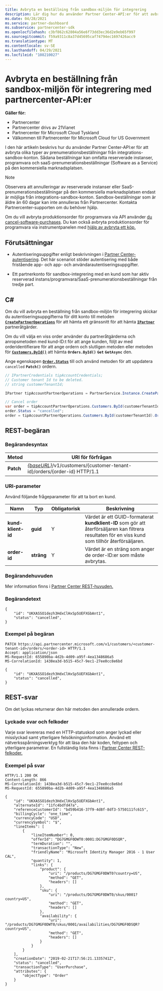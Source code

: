 ```yaml
---
title: Avbryta en beställning från sandbox-miljön för integrering
description: Lär dig hur du använder Partner Center-API:er för att avbryta olika typer av prenumerationsbeställningar från integrations-sandbox-konton.
ms.date: 04/28/2021
ms.service: partner-dashboard
ms.subservice: partnercenter-sdk
ms.openlocfilehash: c3bf862c62804a56e6f73dd3ec36d2e9eb65f997
ms.sourcegitcommit: f59a9311c8a37d45695caf74794ec1697426acc9
ms.translationtype: MT
ms.contentlocale: sv-SE
ms.lasthandoff: 04/29/2021
ms.locfileid: "108210027"
---
```

# <a name="cancel-an-order-from-the-integration-sandbox-using-partner-center-apis"></a>Avbryta en beställning från sandbox-miljön för integrering med partnercenter-API:er

**Gäller för:**

- Partnercenter
- Partnercenter drivs av 21Vianet
- Partnercenter för Microsoft Cloud Tyskland
- Välkommen till Partnercenter för Microsoft Cloud for US Government

I den här artikeln beskrivs hur du använder Partner Center-API:er för att avbryta olika typer av prenumerationsbeställningar från integrations-sandbox-konton. Sådana beställningar kan omfatta reserverade instanser, programvara och saaS-prenumerationsbeställningar (Software as a Service) på den kommersiella marknadsplatsen.

>[!NOTE] 
>Observera att annulleringar av reserverade instanser eller SaaS-prenumerationsbeställningar på den kommersiella marknadsplatsen endast är möjliga från integrations-sandbox-konton. Sandbox-beställningar som är äldre än 60 dagar kan inte annulleras från Partnercenter. Kontakta Partnercenter-supporten om du behöver hjälp. 

Om du vill avbryta produktionsorder för programvara via API använder [du cancel-software-purchases](cancel-software-purchases.md).
Du kan också avbryta produktionsorder för programvara via instrumentpanelen med [hjälp av avbryta ett köp.](/partner-center/csp-software-subscriptions)

## <a name="prerequisites"></a>Förutsättningar

- Autentiseringsuppgifter enligt beskrivningen i [Partner Center-autentisering](partner-center-authentication.md). Det här scenariot stöder autentisering med både fristående app- och app- och användarautentiseringsuppgifter.

- Ett partnerkonto för sandbox-integrering med en kund som har aktiv reserverad instans/programvara/SaaS-prenumerationsbeställningar från tredje part.

## <a name="c"></a>C\#

Om du vill avbryta en beställning från sandbox-miljön för integrering skickar du autentiseringsuppgifterna för ditt konto till metoden [**`CreatePartnerOperations`**](/dotnet/api/microsoft.store.partnercenter.partnerservice.instance) för att hämta ett gränssnitt för att hämta [**`IPartner`**](/dotnet/api/microsoft.store.partnercenter.ipartner) partneråtgärder.

Om du [](order-resources.md#order)vill välja en viss order använder du partneråtgärderna och anropsmetoden med kund-ID:t för att ange kunden, följt av med orderidentifierare för att ange ordern och slutligen metoden eller metoden för [**`Customers.ById()`**](/dotnet/api/microsoft.store.partnercenter.customers.icustomercollection.byid) att hämta **`Orders.ById()`** **`Get`** **`GetAsync`** den.

Ange egenskapen [**`Order.Status`**](order-resources.md#order) till och använd metoden för att uppdatera `cancelled` **`Patch()`** ordern.

``` csharp
// IPartnerCredentials tipAccountCredentials;
// Customer tenant Id to be deleted.
// string customerTenantId;

IPartner tipAccountPartnerOperations = PartnerService.Instance.CreatePartnerOperations(tipAccountCredentials);

// Cancel order
var order = tipAccountPartnerOperations.Customers.ById(customerTenantId).Orders.ById(orderId).Get();
order.Status = "cancelled";
order = tipAccountPartnerOperations.Customers.ById(customerTenantId).Orders.ById(orderId).Patch(order);

```

## <a name="rest-request"></a>REST-begäran

### <a name="request-syntax"></a>Begärandesyntax

| Metod     | URI för förfrågan                                                                            |
|------------|----------------------------------------------------------------------------------------|
| **Patch** | [*{baseURL}*](partner-center-rest-urls.md)/v1/customers/{customer-tenant-id}/orders/{order-id} HTTP/1.1 |

### <a name="uri-parameter"></a>URI-parameter

Använd följande frågeparameter för att ta bort en kund.

| Namn                   | Typ     | Obligatorisk | Beskrivning                                                                                                                                            |
|------------------------|----------|----------|--------------------------------------------------------------------------------------------------------------------------------------------------------|
| **kund-klient-id** | **guid** | Y        | Värdet är ett GUID-formaterat **kundklient-ID** som gör att återförsäljaren kan filtrera resultaten för en viss kund som tillhör återförsäljaren. |
| **order-id** | **sträng** | Y        | Värdet är en sträng som anger de order-ID:er som måste avbrytas. |

### <a name="request-headers"></a>Begärandehuvuden

Mer information finns i [Partner Center REST-huvuden.](headers.md)

### <a name="request-body"></a>Begärandetext

```http
{
    "id": "UKXASSO1dezh3HdxClHxSp5UEFXGbAnt1",
    "status": "cancelled",
}
```

### <a name="request-example"></a>Exempel på begäran

```http
PATCH https://api.partnercenter.microsoft.com/v1/customers/<customer-tenant-id>/orders/<order-id> HTTP/1.1
Accept: application/json
MS-RequestId: 655890ba-4d2b-4d09-a95f-4ea1348686a5
MS-CorrelationId: 1438ea3d-b515-45c7-9ec1-27ee0cc8e6bd

{
    "id": "UKXASSO1dezh3HdxClHxSp5UEFXGbAnt1",
    "status": "cancelled",
}
```

## <a name="rest-response"></a>REST-svar

Om det lyckas returnerar den här metoden den annullerade ordern.

### <a name="response-success-and-error-codes"></a>Lyckade svar och felkoder

Varje svar levereras med en HTTP-statuskod som anger lyckad eller misslyckad samt ytterligare felsökningsinformation. Använd ett nätverksspårningsverktyg för att läsa den här koden, feltypen och ytterligare parametrar. En fullständig lista finns i [Partner Center REST-felkoder.](error-codes.md)

### <a name="response-example"></a>Exempel på svar

```http
HTTP/1.1 200 OK
Content-Length: 866
MS-CorrelationId: 1438ea3d-b515-45c7-9ec1-27ee0cc8e6bd
MS-RequestId: 655890ba-4d2b-4d09-a95f-4ea1348686a5

{
    "id": "UKXASSO1dezh3HdxClHxSp5UEFXGbAnt1",
    "alternateId": "11fc4bdfd47a",
    "referenceCustomerId": "bd59b416-37f9-4d8f-8df3-5750111fc615",
    "billingCycle": "one_time",
    "currencyCode": "USD",
    "currencySymbol": "$",
    "lineItems": [
        {
            "lineItemNumber": 0,
            "offerId": "DG7GMGF0DWT0:0001:DG7GMGF0DSQR",
            "termDuration": "",
            "transactionType": "New",
            "friendlyName": "Microsoft Identity Manager 2016 - 1 User CAL",
            "quantity": 1,
            "links": {
                "product": {
                    "uri": "/products/DG7GMGF0DWT0?country=US",
                    "method": "GET",
                    "headers": []
                },
                "sku": {
                    "uri": "/products/DG7GMGF0DWT0/skus/0001?country=US",
                    "method": "GET",
                    "headers": []
                },
                "availability": {
                    "uri": "/products/DG7GMGF0DWT0/skus/0001/availabilities/DG7GMGF0DSQR?country=US",
                    "method": "GET",
                    "headers": []
                }
            }
        }
    ],
    "creationDate": "2019-02-21T17:56:21.1335741Z",
    "status": "cancelled",
    "transactionType": "UserPurchase",
    "attributes": {
        "objectType": "Order"
    }
}
```
